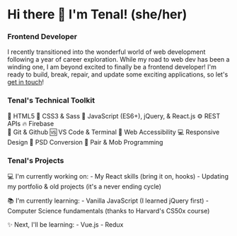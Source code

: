 # Hi there 👋 I'm Tenal! (she/her)


### Frontend Developer 

I recently transitioned into the wonderful world of web development following a year of career exploration. While my road to web dev has been a winding one, I am beyond excited to finally be a frontend developer! I'm ready to build, break, repair, and update some exciting applications, so let's [get in touch](https://calendly.com/tenalbourchier)! 


### Tenal's Technical Toolkit

  🔨  HTML5
  🎨  CSS3 & Sass
  🔌  JavaScript (ES6+), jQuery, & React.js
  ⚙️  REST APIs
  🔥   Firebase  
  🔀  Git & Github
  🆚  VS Code & Terminal
  🚻  Web Accessibility
  💻  Responsive Design
  📑  PSD Conversion
  👯  Pair & Mob Programming


### Tenal's Projects

  💻 I'm currently working on:
       - My React skills (bring it on, hooks)
       - Updating my portfolio & old projects (it's a never ending cycle)

  📚 I'm currently learning:
       - Vanilla JavaScript (I learned jQuery first)
       - Computer Science fundamentals (thanks to Harvard's CS50x course)

  ✨ Next, I'll be learning:
       - Vue.js
       - Redux
